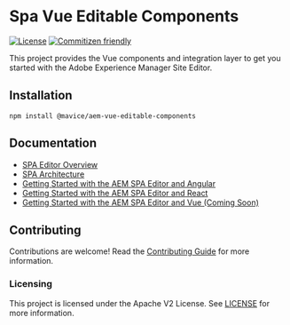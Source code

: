 # Spa Vue Editable Components 

[![License](https://img.shields.io/badge/license-Apache%202-blue)](https://github.com/adobe/aem-react-editable-components/blob/master/LICENSE)
[![Commitizen friendly](https://img.shields.io/badge/commitizen-friendly-brightgreen.svg)](http://commitizen.github.io/cz-cli/)


This project provides the Vue components and integration layer to get you started with the Adobe Experience Manager Site Editor.


## Installation
```
npm install @mavice/aem-vue-editable-components
```

## Documentation 

* [SPA Editor Overview](https://www.adobe.com/go/aem6_5_docs_spa_en)
* [SPA Architecture](https://docs.adobe.com/content/help/en/experience-manager-65/developing/headless/spas/spa-architecture.html)
* [Getting Started with the AEM SPA Editor and Angular](https://docs.adobe.com/content/help/en/experience-manager-learn/spa-angular-tutorial/overview.html)
* [Getting Started with the AEM SPA Editor and React](https://docs.adobe.com/content/help/en/experience-manager-learn/spa-react-tutorial/overview.html)
* [Getting Started with the AEM SPA Editor and Vue (Coming Soon)](https://docs.adobe.com/content/help/en/experience-manager-learn/spa-react-tutorial/overview.html)

## Contributing

Contributions are welcome! Read the [Contributing Guide](CONTRIBUTING.md) for more information.

### Licensing

This project is licensed under the Apache V2 License. See [LICENSE](LICENSE) for more information.
